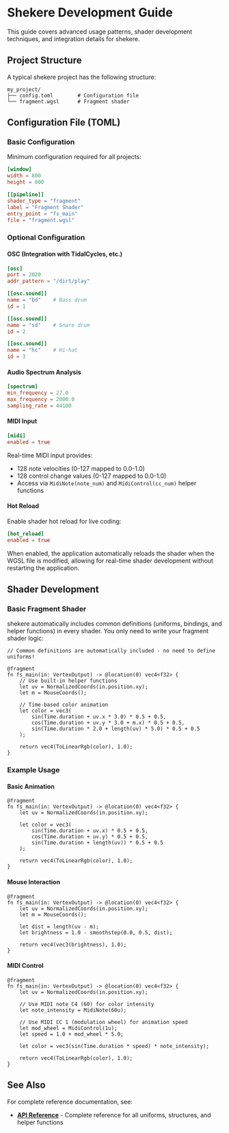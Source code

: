 # Shekere Development Guide

This guide covers advanced usage patterns, shader development techniques, and integration details for shekere.

## Project Structure

A typical shekere project has the following structure:

```
my_project/
├── config.toml        # Configuration file
└── fragment.wgsl      # Fragment shader
```

## Configuration File (TOML)

### Basic Configuration

Minimum configuration required for all projects:

```toml
[window]
width = 800
height = 800

[[pipeline]]
shader_type = "fragment"
label = "Fragment Shader"
entry_point = "fs_main"
file = "fragment.wgsl"
```

### Optional Configuration

#### OSC (Integration with TidalCycles, etc.)

```toml
[osc]
port = 2020
addr_pattern = "/dirt/play"

[[osc.sound]]
name = "bd"    # Bass drum
id = 1

[[osc.sound]]
name = "sd"    # Snare drum
id = 2

[[osc.sound]]
name = "hc"    # Hi-hat
id = 3
```

#### Audio Spectrum Analysis

```toml
[spectrum]
min_frequency = 27.0
max_frequency = 2000.0
sampling_rate = 44100
```

#### MIDI Input

```toml
[midi]
enabled = true
```

Real-time MIDI input provides:
- 128 note velocities (0-127 mapped to 0.0-1.0)
- 128 control change values (0-127 mapped to 0.0-1.0)
- Access via `MidiNote(note_num)` and `MidiControl(cc_num)` helper functions

#### Hot Reload

Enable shader hot reload for live coding:

```toml
[hot_reload]
enabled = true
```

When enabled, the application automatically reloads the shader when the WGSL file is modified, allowing for real-time shader development without restarting the application.

## Shader Development

### Basic Fragment Shader

shekere automatically includes common definitions (uniforms, bindings, and helper functions) in every shader. You only need to write your fragment shader logic:

```wgsl
// Common definitions are automatically included - no need to define uniforms!

@fragment
fn fs_main(in: VertexOutput) -> @location(0) vec4<f32> {
    // Use built-in helper functions
    let uv = NormalizedCoords(in.position.xy);
    let m = MouseCoords();
    
    // Time-based color animation
    let color = vec3(
        sin(Time.duration + uv.x * 3.0) * 0.5 + 0.5,
        cos(Time.duration + uv.y * 3.0 + m.x) * 0.5 + 0.5,
        sin(Time.duration * 2.0 + length(uv) * 5.0) * 0.5 + 0.5
    );
    
    return vec4(ToLinearRgb(color), 1.0);
}
```

### Example Usage

#### Basic Animation
```wgsl
@fragment
fn fs_main(in: VertexOutput) -> @location(0) vec4<f32> {
    let uv = NormalizedCoords(in.position.xy);
    
    let color = vec3(
        sin(Time.duration + uv.x) * 0.5 + 0.5,
        cos(Time.duration + uv.y) * 0.5 + 0.5,
        sin(Time.duration + length(uv)) * 0.5 + 0.5
    );
    
    return vec4(ToLinearRgb(color), 1.0);
}
```

#### Mouse Interaction
```wgsl
@fragment
fn fs_main(in: VertexOutput) -> @location(0) vec4<f32> {
    let uv = NormalizedCoords(in.position.xy);
    let m = MouseCoords();
    
    let dist = length(uv - m);
    let brightness = 1.0 - smoothstep(0.0, 0.5, dist);
    
    return vec4(vec3(brightness), 1.0);
}
```

#### MIDI Control
```wgsl
@fragment
fn fs_main(in: VertexOutput) -> @location(0) vec4<f32> {
    let uv = NormalizedCoords(in.position.xy);
    
    // Use MIDI note C4 (60) for color intensity
    let note_intensity = MidiNote(60u);
    
    // Use MIDI CC 1 (modulation wheel) for animation speed
    let mod_wheel = MidiControl(1u);
    let speed = 1.0 + mod_wheel * 5.0;
    
    let color = vec3(sin(Time.duration * speed) * note_intensity);
    
    return vec4(ToLinearRgb(color), 1.0);
}
```

## See Also

For complete reference documentation, see:

- **[API Reference](api-reference.md)** - Complete reference for all uniforms, structures, and helper functions

